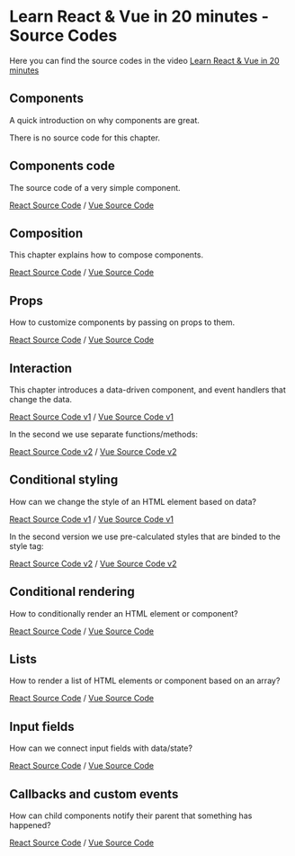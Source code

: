 # Learn React & Vue in 20 minutes - Source Codes
Here you can find the source codes in the video [Learn React & Vue in 20 minutes](https://youtu.be/1lPrtceM6QQ)

## Components
A quick introduction on why components are great.

There is no source code for this chapter.

## Components code
The source code of a very simple component.

[React Source Code](https://github.com/HunorMarton/learn-react-in-20-minutes/tree/01-hello-world/src) / 
[Vue Source Code](https://github.com/HunorMarton/learn-vue-in-20-minutes/tree/01-hello-world/src)

## Composition
This chapter explains how to compose components.

[React Source Code](https://github.com/HunorMarton/learn-react-in-20-minutes/tree/02-composition/src) / 
[Vue Source Code](https://github.com/HunorMarton/learn-vue-in-20-minutes/tree/02-composition/src)

## Props
How to customize components by passing on props to them.

[React Source Code](https://github.com/HunorMarton/learn-react-in-20-minutes/tree/03-props/src) / 
[Vue Source Code](https://github.com/HunorMarton/learn-vue-in-20-minutes/tree/03-props/src)

## Interaction
This chapter introduces a data-driven component, and event handlers that change the data.

[React Source Code v1](https://github.com/HunorMarton/learn-react-in-20-minutes/tree/04-data/src) / 
[Vue Source Code v1](https://github.com/HunorMarton/learn-vue-in-20-minutes/tree/04-data/src)

In the second we use separate functions/methods:

[React Source Code v2](https://github.com/HunorMarton/learn-react-in-20-minutes/tree/05-methods/src) / 
[Vue Source Code v2](https://github.com/HunorMarton/learn-vue-in-20-minutes/tree/05-methods/src)

## Conditional styling
How can we change the style of an HTML element based on data?

[React Source Code v1](https://github.com/HunorMarton/learn-react-in-20-minutes/tree/06-conditional-styling/src) / 
[Vue Source Code v1](https://github.com/HunorMarton/learn-vue-in-20-minutes/tree/06-conditional-styling/src)

In the second version we use pre-calculated styles that are binded to the style tag:

[React Source Code v2](https://github.com/HunorMarton/learn-react-in-20-minutes/tree/07-computed/src) / 
[Vue Source Code v2](https://github.com/HunorMarton/learn-vue-in-20-minutes/tree/07-computed/src)

## Conditional rendering
How to conditionally render an HTML element or component?

[React Source Code](https://github.com/HunorMarton/learn-react-in-20-minutes/tree/08-conditional-rendering/src) / 
[Vue Source Code](https://github.com/HunorMarton/learn-vue-in-20-minutes/tree/08-conditional-rendering/src)

## Lists
How to render a list of HTML elements or component based on an array?

[React Source Code](https://github.com/HunorMarton/learn-react-in-20-minutes/tree/09-list/src) / 
[Vue Source Code](https://github.com/HunorMarton/learn-vue-in-20-minutes/tree/09-list/src)

## Input fields
How can we connect input fields with data/state?

[React Source Code](https://github.com/HunorMarton/learn-react-in-20-minutes/tree/10-input/src) / 
[Vue Source Code](https://github.com/HunorMarton/learn-vue-in-20-minutes/tree/10-input/src)

## Callbacks and custom events
How can child components notify their parent that something has happened?

[React Source Code](https://github.com/HunorMarton/learn-react-in-20-minutes/tree/11-callback/src) / 
[Vue Source Code](https://github.com/HunorMarton/learn-vue-in-20-minutes/tree/11-emit/src)
